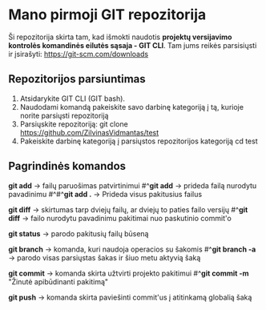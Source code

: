 # Mano pirmoji GIT repozitorija

Ši repozitorija skirta tam, kad išmokti naudotis **projektų versijavimo kontrolės komandinės eilutės sąsaja - GIT CLI**. Tam jums reikės parsisiųsti ir įsirašyti:
https://git-scm.com/downloads

## Repozitorijos parsiuntimas

1. Atsidarykite GIT CLI (GIT bash).
2. Naudodami komandą **<cd>** pakeiskite savo darbinę kategoriją į tą, kurioje norite parsiųsti repozitoriją
3. Parsiųskite repozitoriją:
   git clone https://github.com/ZilvinasVidmantas/test
4. Pakeiskite darbinę kategoriją į parsiųstos repozitorijos kategoriją
   cd test

## Pagrindinės komandos

**git add** -> failų paruošimas patvirtinimui
#^**git add** <failo-pavadinimas> -> prideda failą nurodytu pavadinimu
#^#^**git add .** -> Prideda visus pakitusius failus

**git diff** -> skirtumas tarp dviejų failų, ar dviejų to paties failo versijų
#^**git diff** <failo-pavadinimas> -> failo nurodytu pavadinimu pakitimai nuo paskutinio commit'o

**git status** -> parodo pakitusių failų būseną

**git branch** -> komanda, kuri naudoja operacios su šakomis
#^**git branch -a** -> parodo visas parsiųstas šakas ir šiuo metu aktyvią šaką

**git commit** -> komanda skirta užtvirti projekto pakitimui
#^**git commit -m** "Žinutė apibūdinanti pakitimą"

**git push** -> komanda skirta paviešinti commit'us į atitinkamą globalią šaką
